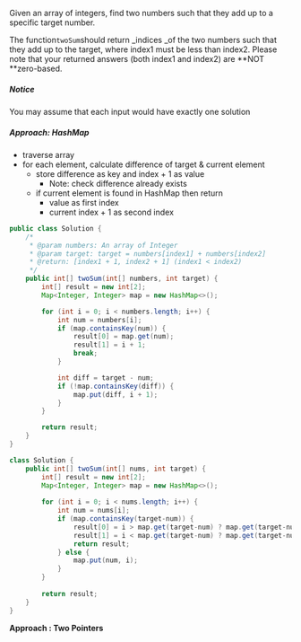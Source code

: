 Given an array of integers, find two numbers such that they add up to a specific target number.

The function`twoSum`should return \_indices \_of the two numbers such that they add up to the target, where index1 must be less than index2. Please note that your returned answers \(both index1 and index2\) are **NOT **zero-based.

##### Notice

You may assume that each input would have exactly one solution

##### Approach: HashMap

* traverse array
* for each element, calculate difference of target & current element 
  * store difference as key and index + 1 as value
    * Note: check difference already exists
  * if current element is found in HashMap then return
    * value as first index 
    * current index + 1 as second index

```java
public class Solution {
    /*
     * @param numbers: An array of Integer
     * @param target: target = numbers[index1] + numbers[index2]
     * @return: [index1 + 1, index2 + 1] (index1 < index2)
     */
    public int[] twoSum(int[] numbers, int target) {
        int[] result = new int[2];
        Map<Integer, Integer> map = new HashMap<>();

        for (int i = 0; i < numbers.length; i++) {
            int num = numbers[i];
            if (map.containsKey(num)) {
                result[0] = map.get(num);
                result[1] = i + 1;
                break;
            }

            int diff = target - num;
            if (!map.containsKey(diff)) {
                map.put(diff, i + 1);
            }
        }

        return result;
    }
}
```

```java
class Solution {
    public int[] twoSum(int[] nums, int target) {
        int[] result = new int[2];
        Map<Integer, Integer> map = new HashMap<>();
        
        for (int i = 0; i < nums.length; i++) {
            int num = nums[i];
            if (map.containsKey(target-num)) {
                result[0] = i > map.get(target-num) ? map.get(target-num) : i;
                result[1] = i < map.get(target-num) ? map.get(target-num) : i;
                return result;
            } else {
                map.put(num, i);
            }
        }
        
        return result;
    }
}
```

**Approach : Two Pointers**

